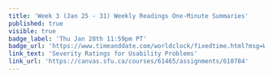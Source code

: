 ```yaml
---
title: 'Week 3 (Jan 25 - 31) Weekly Readings One-Minute Summaries'
published: true
visible: true
badge_label: 'Thu Jan 28th 11:59pm PT'
badge_url: 'https://www.timeanddate.com/worldclock/fixedtime.html?msg=Week+2+%28Sep+12+-+18%29+Weekly+Readings+One-Minute+Summaries+Due+Date&iso=20210128T2359&p1=256'
link_text: 'Severity Ratings for Usability Problems'
link_url: 'https://canvas.sfu.ca/courses/61465/assignments/610784'
---
```

